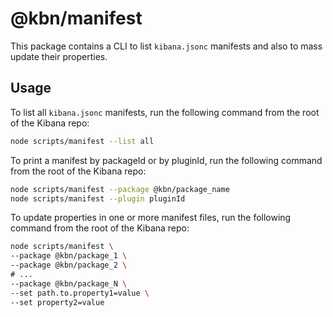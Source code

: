 # @kbn/manifest

This package contains a CLI to list `kibana.jsonc` manifests and also to mass update their properties.

## Usage

To list all `kibana.jsonc` manifests, run the following command from the root of the Kibana repo:

```sh
node scripts/manifest --list all
```

To print a manifest by packageId or by pluginId, run the following command from the root of the Kibana repo:

```sh
node scripts/manifest --package @kbn/package_name
node scripts/manifest --plugin pluginId
```

To update properties in one or more manifest files, run the following command from the root of the Kibana repo:

```sh
node scripts/manifest \
--package @kbn/package_1 \
--package @kbn/package_2 \
# ...
--package @kbn/package_N \
--set path.to.property1=value \
--set property2=value
```
